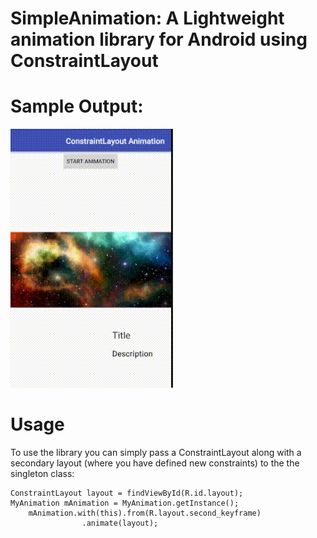 # SimpleAnimation: A Lightweight animation library for Android using ConstraintLayout   
# Sample Output:   
![Sample Output](static/sample.gif)

# Usage   
To use the library you can simply pass a ConstraintLayout along with a secondary layout (where you have defined new constraints) to the the singleton class:   


```
ConstraintLayout layout = findViewById(R.id.layout);
MyAnimation mAnimation = MyAnimation.getInstance();
    mAnimation.with(this).from(R.layout.second_keyframe)
                .animate(layout);

``` 


